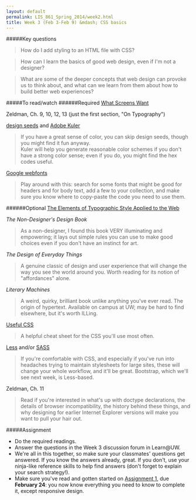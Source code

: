```yaml
---
layout: default
permalink: LIS_861_Spring_2014/week2.html
title: Week 3 (Feb 3-Feb 9) &mdash; CSS basics
---
```

#####Key questions
> How do I add styling to an HTML file with CSS?

> How can I learn the basics of good web design, even if I'm not a designer?

> What are some of the deeper concepts that web design can provoke us to think about, and what can we learn from them about how to build better web experiences?

#####To read/watch
######Required
[What Screens Want](http://frankchimero.com/what-screens-want/)

Zeldman, Ch. 9, 10, 12, 13 (just the first section, "On Typography")

[design seeds](http://design-seeds.com/) and [Adobe Kuler](https://kuler.adobe.com/)
> If you have a great sense of color, you can skip design seeds, though you might find it fun anyway.  
> Kuler will help you generate reasonable color schemes if you don't have a strong
> color sense; even if you do, you might find the hex codes useful.

[Google webfonts](http://www.google.com/webfonts)
> Play around with this: search for some fonts that might be good for headers
> and for body text, add a few to your collection, and make sure you know where
> to copy-paste the code you need to use them.

######Optional
[The Elements of Typographic Style Applied to the Web](http://webtypography.net)

_The Non-Designer's Design Book_
> As a non-designer, I found this book VERY illuminating and empowering; it lays
> out simple rules you can use to make good choices even if you don't have an
> instinct for art.

_The Design of Everyday Things_
> A genuine classic of design and user experience that will change the way you
> see the world around you. Worth reading for its notion of "affordances" alone.
  
_Literary Machines_
> A weird, quirky, brilliant book unlike anything you've ever read. The
> origin of hypertext. Available on campus at UW; may be hard to find elsewhere,
> but it's worth ILLing.

[Useful CSS](http://miriamposner.com/blog/wp-content/uploads/2011/11/usefulcss.pdf)
> A helpful cheat sheet for the CSS you'll use most often.

[Less](http://lesscss.org/) and/or [SASS](http://sass-lang.com/)
> If you're comfortable with CSS, and especially if you've run into headaches
> trying to maintain stylesheets for large sites, these will change your
> whole workflow, and it'll be great. Bootstrap, which we'll see next week, is
> Less-based.

Zeldman, Ch. 11
> Read if you're interested in what's up with doctype declarations, the details of 
> browser incompatibility, the history behind these things, and why designing for 
> earlier Internet Explorer versions will make you want to pull your hair out.

#####Assignment
* Do the required readings.
* Answer the questions in the Week 3 discussion forum in Learn@UW.
* We're all in this together, so make sure your classmates' questions get
  answered.  If you know the answers already, great. If you don't, use your
  ninja-like reference skills to help find answers (don't forget to explain
  your search strategy!).
* Make sure you've read and gotten started on [Assignment 1](./assignments/web_site_version_1.html), due __February 24__:
  you now know everything you need to know to complete it, except responsive
  design.